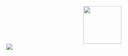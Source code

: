 <div id="header" align="center">
  <img src="https://media1.giphy.com/media/WFZvB7VIXBgiz3oDXE/giphy.gif" width="100"/>
</div>
<img src="https://img.shields.io/endpoint?schemaVersion=1&label=Habr%20career&logo=Habr&logoColor=%23ffffff&message=denyWhite" />
